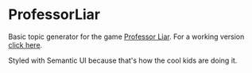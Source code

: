 ProfessorLiar
=============

Basic topic generator for the game [Professor Liar](http://www.theweinerworks.com/?p=1642). For a working version [click here](http://cs.mcgill.ca/~mwetmo/professorliar/).

Styled with Semantic UI because that's how the cool kids are doing it.
